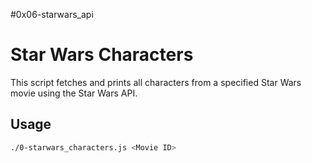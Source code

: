 #0x06-starwars_api
# Star Wars Characters

This script fetches and prints all characters from a specified Star Wars movie using the Star Wars API.

## Usage

```bash
./0-starwars_characters.js <Movie ID>